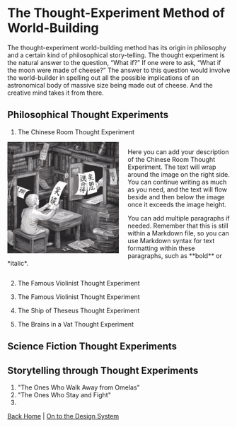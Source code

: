 # The Thought-Experiment Method of World-Building

The thought-experiment world-building method has its origin in philosophy and a certain kind of philosophical story-telling. The thought experiment is the natural answer to the question, “What if?” If one were to ask, “What if the moon were made of cheese?” The answer to this question would involve the world-builder in spelling out all the possible implications of an astronomical body of massive size being made out of cheese. And the creative mind takes it from there.

## Philosophical Thought Experiments

1. The Chinese Room Thought Experiment

<div style="overflow: auto;">
  <img src="chinese-room.jpeg" alt="Chinese Room Thought Experiment" style="float: left; width: 50%; margin-right: 20px;">
  <p>
    Here you can add your description of the Chinese Room Thought Experiment. The text will wrap around the image on the right side. You can continue writing as much as you need, and the text will flow beside and then below the image once it exceeds the image height.
  </p>
  <p>
    You can add multiple paragraphs if needed. Remember that this is still within a Markdown file, so you can use Markdown syntax for text formatting within these paragraphs, such as **bold** or *italic*.
  </p>
</div>

2. The Famous Violinist Thought Experiment

2. The Famous Violinist Thought Experiment
3. The Ship of Theseus Thought Experiment
4. The Brains in a Vat Thought Experiment

## Science Fiction Thought Experiments



## Storytelling through Thought Experiments

1. "The Ones Who Walk Away from Omelas"
2. "The Ones Who Stay and Fight"
3. 


[Back Home](/) | [On to the Design System](design-system.md)
